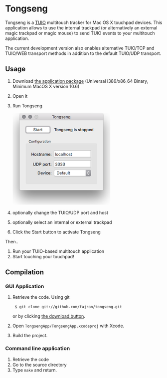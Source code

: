 Tongseng
========

Tongseng is a [TUIO](http://tuio.org) multitouch tracker for Mac OS X touchpad devices. This 
application allows to use the internal trackpad (or alternatively an external magic trackpad or magic 
mouse) to send TUIO events to your multitouch application.

The current development version also enables alternative TUIO/TCP and TUIO/WEB transport methods in 
addition to the default TUIO/UDP transport.

Usage
-----

1. Download [the application package](https://github.com/fajran/tongseng/releases/download/0.5/Tonseng-0.5.zip) 
   (Universal i386/x86_64 Binary, Minimum MacOS X version 10.6)
2. Open it
3. Run Tongseng
    
    ![Tongseng](tongseng.png)
    
4. optionally change the TUIO/UDP port and host
5. optionally select an internal or external trackpad
6. Click the Start button to activate Tongseng

Then..

1. Run your TUIO-based multitouch application
2. Start touching your touchpad!

Compilation
-----------

### GUI Application

1. Retrieve the code. Using git

        $ git clone git://github.com/fajran/tongseng.git
    
    or by clicking [the download
	button](http://github.com/fajran/tongseng/tarball/master).

2. Open `TongsengApp/TongsengApp.xcodeproj` with Xcode.
3. Build the project.

### Command line application

1. Retrieve the code
2. Go to the source directory
3. Type `make` and return.


